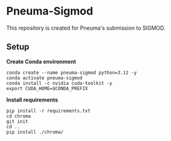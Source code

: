 # Pneuma-Sigmod

This repository is created for Pneuma's submission to SIGMOD.

## Setup

**Create Conda environment**
```shell
conda create --name pneuma-sigmod python=3.12 -y
conda activate pneuma-sigmod
conda install -c nvidia cuda-toolkit -y
export CUDA_HOME=$CONDA_PREFIX
```

**Install requirements**
```shell
pip install -r requirements.txt
cd chroma
git init
cd ..
pip install ./chroma/
```

